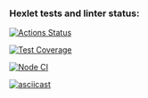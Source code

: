 ### Hexlet tests and linter status:
[![Actions Status](https://github.com/Latanarie/frontend-project-lvl2/workflows/hexlet-check/badge.svg)](https://github.com/Latanarie/frontend-project-lvl2/actions)

[![Test Coverage](https://api.codeclimate.com/v1/badges/47d2292ecd14e1e19199/test_coverage)](https://codeclimate.com/github/Latanarie/frontend-project-lvl2/test_coverage)

[![Node CI](https://github.com/Latanarie/frontend-project-lvl2/actions/workflows/github-actions.yml/badge.svg)](https://github.com/Latanarie/frontend-project-lvl2/actions/workflows/github-actions.yml)

[![asciicast](https://asciinema.org/a/XSR0rAcx2l4pGtMlK9hAxiRXn.svg)](https://asciinema.org/a/XSR0rAcx2l4pGtMlK9hAxiRXn)
